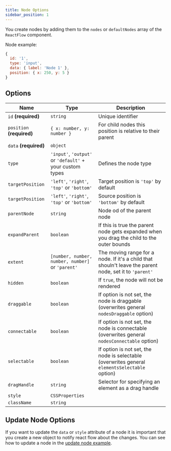 ```yaml
---
title: Node Options
sidebar_position: 1
---
```


You create nodes by adding them to the `nodes` or `defaultNodes` array of the `ReactFlow` component.

Node example:

```js
{
  id: '1',
  type: 'input',
  data: { label: 'Node 1' },
  position: { x: 250, y: 5 }
}
```

## Options

| Name                      | Type                                                     | Description                                                                                            |
| ------------------------- | -------------------------------------------------------- | ------------------------------------------------------------------------------------------------------ |
| `id` **(required)**       | `string`                                                 | Unique identifier                                                                                      |
| `position` **(required)** | `{ x: number, y: number }`                               | For child nodes this position is relative to their parent                                              |
| `data` **(required)**     | `object`                                                 |                                                                                                        |
| `type`                    | `'input'`, `'output'` or `'default'` + your custom types | Defines the node type                                                                                  |
| `targetPosition`          | `'left'`, `'right'`, `'top'` or `'bottom'`               | Target position is `'top'` by default                                                                  |
| `targetPosition`          | `'left'`, `'right'`, `'top'` or `'bottom'`               | Source position is `'bottom'` by default                                                               |
| `parentNode`              | `string`                                                 | Node od of the parent node                                                                             |
| `expandParent`            | `boolean`                                                | If this is true the parent node gets expanded when you drag the child to the outer bounds              |
| `extent`                  | `[number, number, number, number]` or `'parent'`         | The moving range for a node. If it's a child that shouln't leave the parent node, set it to `'parent'` |
| `hidden`                  | `boolean`                                                | If `true`, the node will not be rendered                                                               |
| `draggable`               | `boolean`                                                | If option is not set, the node is draggable (overwrites general `nodesDraggable` option)               |
| `connectable`             | `boolean`                                                | If option is not set, the node is connectable (overwrites general `nodesConnectable` option)           |
| `selectable`              | `boolean`                                                | If option is not set, the node is selectable (overwrites general `elementsSelectable` option)          |
| `dragHandle`              | `string`                                                 | Selector for specifying an element as a drag handle                                                    |
| `style`                   | `CSSProperties`                                          |                                                                                                        |
| `className`               | `string`                                                 |                                                                                                        |

## Update Node Options

If you want to update the `data` or `style` attribute of a node it is important that you create a new object to notify react flow about the changes. You can see how to update a node in the [update node example](/docs/examples/update-node/).
